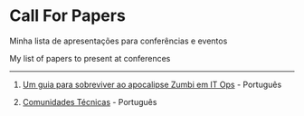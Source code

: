 # Call For Papers
Minha lista de apresentações para conferências e eventos

My list of papers to present at conferences

---

1. [Um guia para sobreviver ao apocalipse Zumbi em IT Ops](https://github.com/valdecircarvalho/callforpapers/blob/master/TALK-ApocalipseZumbiDevOps.md) - Português

2. [Comunidades Técnicas](https://github.com/valdecircarvalho/callforpapers/blob/master/TALK-ComunidadesTecnicas.md) - Português

